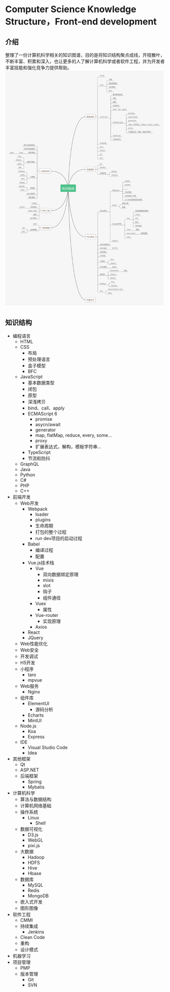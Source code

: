 Computer Science Knowledge Structure，Front-end development
===============================
## 介绍
整理了一份计算机科学相关的知识图谱，目的是将知识结构聚点成线，开枝散叶，不断丰富、积累和深入，也让更多的人了解计算机科学或者软件工程，并为开发者丰富技能和强化竞争力提供帮助。
![开发者知识图谱](images/pks.png)

## 知识结构
- 编程语言
  - HTML
  - CSS
    - 布局
    - 预处理语言
    - 盒子模型
    - BFC
  - JavaScript
    - 基本数据类型
    - 闭包
    - 原型
    - 深浅拷贝
    - bind、call、apply
    - ECMAScript 6
      - promise
      - asycn/await
      - generator
      - map, flatMap, reduce, every, some...
      - proxy
      - 扩展表达式，解构，模板字符串...
    - TypeScript
    - 节流和防抖
  - GraphQL
  - Java
  - Python
  - C#
  - PHP
  - C++
- 前端开发
  - Web开发
    - Webpack
      - loader
      - plugins
      - 生命周期
      - 打包的整个过程
      - run dev项目的启动过程
    - Babel
      - 编译过程
      - 配置
    - Vue.js技术栈
      - Vue
        - 双向数据绑定原理
        - mixis
        - slot
        - 钩子
        - 组件通信
      - Vuex
        - 属性
      - Vue-router
        - 实现原理
      - Axios
    - React
    - JQuery
  - Web性能优化
  - Web安全
  - 开发调试
  - H5开发
  - 小程序
    - taro
    - mpvue
  - Web服务
    - Nginx
  - 组件库
    - ElementUI
      - 源码分析
    - Echarts
    - MintUI
  - Node.js
    - Koa
    - Express
  - IDE
    - Visual Studio Code
    - Idea
- 其他框架
  - Qt
  - ASP.NET
  - 后端框架
    - Spring
    - Mybatis
- 计算机科学
  - 算法与数据结构
  - 计算机网络基础
  - 操作系统
    - Linux
      - Shell
  - 数据可视化
    - D3.js
    - WebGL
    - pixi.js
  - 大数据
    - Hadoop
    - HDFS
    - Hive
    - Hbase
  - 数据库
    - MySQL
    - Redis
    - MongoDB
  - 嵌入式开发
  - 图形图像
- 软件工程
  - CMMI
  - 持续集成
    - Jenkins
  - Clean Code
  - 重构
  - 设计模式
- 机器学习
- 项目管理
  - PMP
  - 版本管理
    - Git
    - SVN
